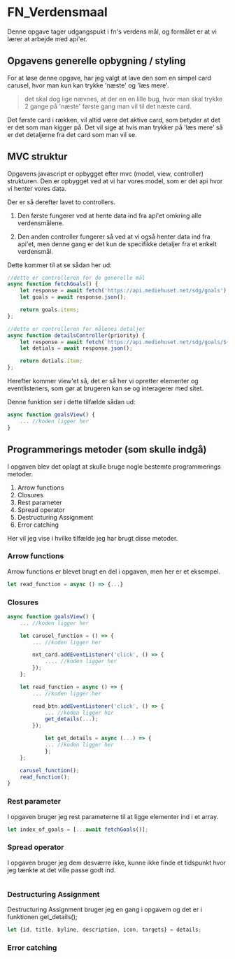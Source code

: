 # FN_Verdensmaal
Denne opgave tager udgangspukt i fn's verdens mål, og formålet er at vi lærer at arbejde med api'er.

## Opgavens generelle opbygning / styling
For at løse denne opgave, har jeg valgt at lave den som en simpel card carusel, hvor man kun kan trykke 'næste' og 'læs mere'.
> det skal dog lige nævnes, at der en en lille bug, hvor man skal trykke 2 gange på 'næste' første gang man vil til det næste card.

Det første card i rækken, vil altid være det aktive card, som betyder at det er det som man kigger på. Det vil sige at hvis man trykker på 'læs mere'
så er det detaljerne fra det card som man vil se.

## MVC struktur
Opgavens javascript er opbygget efter mvc (model, view, controller) strukturen.
Den er opbygget ved at vi har vores model, som er det api hvor vi henter vores data.

Der er så derefter lavet to controllers.
1. Den første fungerer ved at hente data ind fra api'et omkring alle    verdensmålene.

2. Den anden controller fungerer så ved at vi også henter data ind fra api'et, men denne gang er det kun de specifikke detaljer fra et enkelt verdensmål.

Dette kommer til at se sådan her ud:
```javascript
//dette er controlleren for de generelle mål
async function fetchGoals() {
    let response = await fetch('https://api.mediehuset.net/sdg/goals');
    let goals = await response.json();

    return goals.items;
};

//dette er controlleren for målenes detaljer
async function detailsController(priority) {
    let response = await fetch(`https://api.mediehuset.net/sdg/goals/${priority}`)
    let detials = await response.json();

    return detials.item;
};
```

Herefter kommer view'et så, det er så her vi opretter elementer og eventlisteners, som gør at brugeren kan se og interagerer med sitet.

Denne funktion ser i dette tilfælde sådan ud:

```javascript
async function goalsView() {
    ... //koden ligger her
}
```

## Programmerings metoder (som skulle indgå)
I opgaven blev det oplagt at skulle bruge nogle bestemte programmerings metoder.
1. Arrow functions
2. Closures
3. Rest parameter
4. Spread operator
5. Destructuring Assignment
6. Error catching

Her vil jeg vise i hvilke tilfælde jeg har brugt disse metoder.

### Arrow functions
Arrow functions er blevet brugt en del i opgaven, men her er et eksempel.
```javascript
let read_function = async () => {...}
```
### Closures
```javascript
async function goalsView() {
    ... //koden ligger her

    let carusel_function = () => {
        ... //koden ligger her

        nxt_card.addEventListener('click', () => {
            .... //koden ligger her
        });
    };

    let read_function = async () => {
        ... //koden ligger her

        read_btn.addEventListener('click', () => {
            ... //koden ligger her
            get_details(...);
        });

            let get_details = async (...) => {
            ... //koden ligger her
            };
    };

    carusel_function();
    read_function();
}
```
### Rest parameter
I opgaven bruger jeg rest parameterne til at ligge elementer ind i et array.
```javascript
let index_of_goals = [...await fetchGoals()];
```
### Spread operator
I opgaven bruger jeg dem desværre ikke, kunne ikke finde et tidspunkt hvor jeg tænkte at det ville passe godt ind.
```javascript
```
### Destructuring Assignment
Destructuring Assignment bruger jeg en gang i opgavem og det er i funktionen get_details();
```javascript
let {id, title, byline, description, icon, targets} = details;
```
### Error catching
```javascript
```